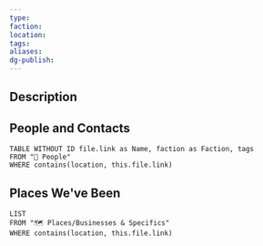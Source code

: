```yaml
---
type: 
faction: 
location: 
tags: 
aliases: 
dg-publish:
---
```

## Description

## People and Contacts
```dataview
TABLE WITHOUT ID file.link as Name, faction as Faction, tags
FROM "🙋 People"
WHERE contains(location, this.file.link)
```
## Places We've Been
```dataview
LIST
FROM "🗺️ Places/Businesses & Specifics"
WHERE contains(location, this.file.link)
```
